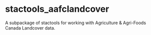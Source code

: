 # stactools_aafclandcover

A subpackage of stactools for working with Agriculture & Agri-Foods Canada Landcover data.